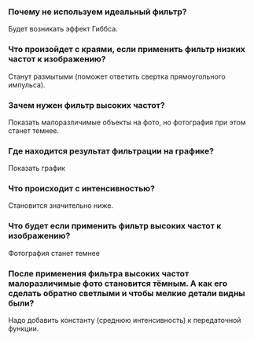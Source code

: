### Почему не используем идеальный фильтр?
Будет возникать эффект Гиббса.

### Что произойдет с краями, если применить фильтр низких частот к изображению? 
Станут размытыми (поможет ответить свертка прямоугольного импульса).

### Зачем нужен фильтр высоких частот?
Показать малоразличимые объекты на фото, но фотография при этом станет темнее.

### Где находится результат фильтрации на графике? 
Показать график

### Что происходит с интенсивностью? 
Становится значительно ниже. 

### Что будет если применить фильтр высоких частот к изображению? 
Фотография станет темнее

### После применения фильтра высоких частот малоразличимые фото становится тёмным. А как его сделать обратно светлыми и чтобы мелкие детали видны были?
Надо добавить константу (среднюю интенсивность) к передаточной функции.
